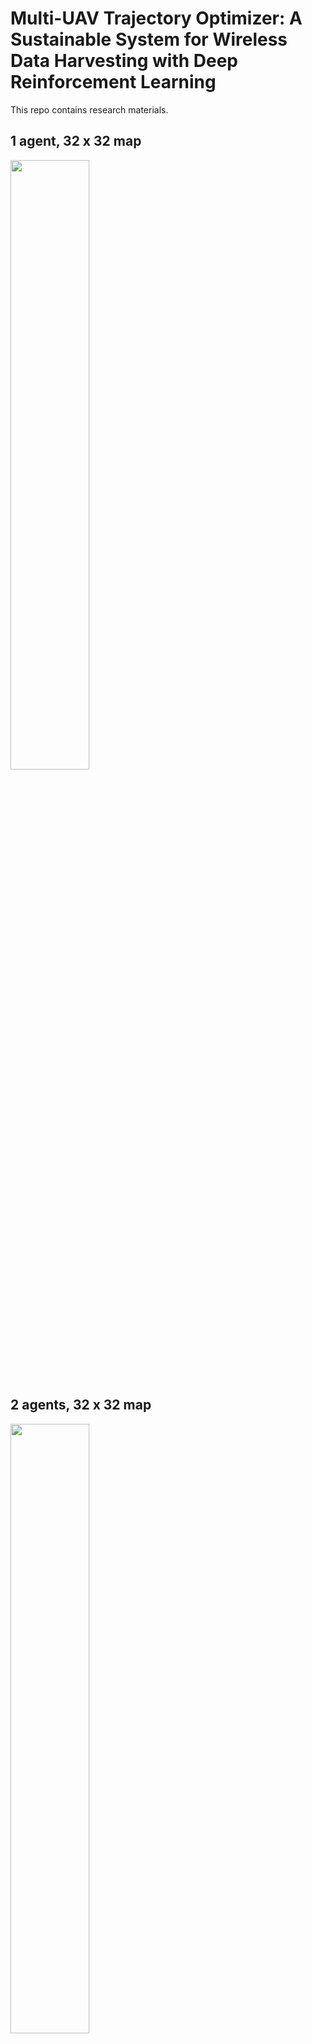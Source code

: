 # Multi-UAV Trajectory Optimizer: A Sustainable System for Wireless Data Harvesting with Deep Reinforcement Learning
This repo contains research materials.

## 1 agent, 32 x 32 map
<img width="50%" src="https://user-images.githubusercontent.com/71582651/209935533-7d6b4db4-0f3c-4d94-908e-55c08c86a521.gif"/>

## 2 agents, 32 x 32 map
<img width="50%" src="https://user-images.githubusercontent.com/71582651/209935706-a7623caf-7fd0-46b1-8ec2-46a24df2f141.gif"/>

## 3 agents, 32 x 32 map
<img width="50%" src="https://user-images.githubusercontent.com/71582651/209935742-a489563f-f87b-4bbc-98d8-019a89b0c42c.gif"/>

## 1 agent, 100 x 100 map
<img width="50%" src="https://user-images.githubusercontent.com/71582651/210050267-e104e0e4-6f27-4220-848c-ad8e75c97ef0.gif"/>

## 2 agent, 100 x 100 map
<img width="50%" src="https://user-images.githubusercontent.com/71582651/210050356-e6a52c56-180b-4cdc-8863-76f83fdf6fc4.gif"/>

## 3 agents, 100 x 100 map
<img width="50%" src="https://user-images.githubusercontent.com/71582651/210050401-517abfee-14d8-458d-986e-9b86360f4d4c.gif"/>

## 2 agents, 100 x 100 map, a center start and charging zone
<img width="50%" src="https://user-images.githubusercontent.com/71582651/210232611-7f324af7-0915-4eb8-a59d-e3b5e785ebc9.gif"/>

## 3 agents, 100 x 100 map, a center start and charging zone
<img width="50%" src="https://user-images.githubusercontent.com/71582651/210232645-6d87e4ce-cc36-44f1-9092-1a6c8552483f.gif"/>
